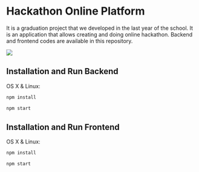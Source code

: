 # Hackathon Online Platform
It is a graduation project that we developed in the last year of the school. It is an application that allows creating and doing online hackathon. Backend and frontend codes are available in this repository.

![](header.png)

## Installation and Run Backend

OS X & Linux:

```sh
npm install
```
```sh
npm start
```

## Installation and Run Frontend

OS X & Linux:

```sh
npm install
```
```sh
npm start
```
